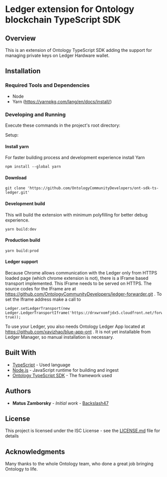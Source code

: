 
# Ledger extension for Ontology blockchain TypeScript SDK

## Overview

This is an extension of Ontology TypeScript SDK adding the support for managing private keys on Ledger Hardware wallet.

## Installation

### Required Tools and Dependencies

* Node
* Yarn (https://yarnpkg.com/lang/en/docs/install/)

### Developing and Running

Execute these commands in the project's root directory:

Setup:

#### Install yarn
For faster building process and development experience install Yarn

```
npm install --global yarn
```

#### Download
```
git clone 'https://github.com/OntologyCommunityDevelopers/ont-sdk-ts-ledger.git'
```

#### Development build
This will build the extension with minimum polyfilling for better debug experience.

````
yarn build:dev
````

#### Production build

````
yarn build:prod
````

#### Ledger support
Because Chrome allows communication with the Ledger only from HTTPS loaded page (which chrome extension is not), there is a IFrame based transport implemented. This IFrame needs to be served on HTTPS. The source codes for the IFrame are at https://github.com/OntologyCommunityDevelopers/ledger-forwarder.git . To set the Iframe address make a call to 

````
Ledger.setLedgerTransport(new Ledger.LedgerTransportIframe('https://drxwrxomfjdx5.cloudfront.net/forwarder.html', true));
````

To use your Ledger, you also needs Ontology Ledger App located at https://github.com/xavizhao/blue-app-ont . It is not yet installable from Ledger Manager, so manual installation is necessary. 

## Built With

* [TypeScript](https://www.typescriptlang.org/) - Used language
* [Node.js](https://nodejs.org) - JavaScript runtime for building and ingest
* [Ontology TypeScript SDK](https://github.com/ontio/ontology-ts-sdk) - The framework used

## Authors

* **Matus Zamborsky** - *Initial work* - [Backslash47](https://github.com/backslash47)

## License

This project is licensed under the ISC License - see the [LICENSE.md](LICENSE.md) file for details

## Acknowledgments

Many thanks to the whole Ontology team, who done a great job bringing Ontology to life.
